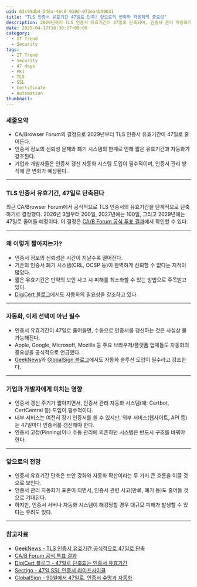 ```yaml
---
uid: 63c99db4-546a-4ec0-910d-072ea4b99631
title: "TLS 인증서 유효기간 47일로 단축! 앞으로의 변화와 자동화의 중요성"
description: 2029년까지 TLS 인증서 유효기간이 47일로 단축되며, 인증서 관리 자동화가 필수로 자리잡게 된다.
date: 2025-04-17T16:30:17+09:00
category:
  - IT Trend
  - Security
tags:
  - IT Trend
  - Security
  - 47 days
  - PKI
  - TLS
  - SSL
  - Certificate
  - Automation
thumbnail: 
---
```

### 세줄요약
- CA/Browser Forum의 결정으로 2029년부터 TLS 인증서 유효기간이 47일로 줄어든다.
- 인증서 정보의 신뢰성 문제와 폐기 시스템의 한계로 인해 짧은 유효기간과 자동화가 강조된다.
- 기업과 개발자들은 인증서 갱신 자동화 시스템 도입이 필수적이며, 인증서 관리 방식에 큰 변화가 예상된다.

---

### TLS 인증서 유효기간, 47일로 단축된다

최근 CA/Browser Forum에서 공식적으로 TLS 인증서의 유효기간을 단계적으로 단축하기로 결정했다.
2026년 3월부터 200일, 2027년에는 100일, 그리고 2029년에는 47일로 줄어들 예정이다.
이 결정은 [CA/B Forum 공식 투표 결과](https://groups.google.com/a/groups.cabforum.org/g/servercert-wg/c/9768xgUUfhQ?pli=1)에서 확인할 수 있다.

---

### 왜 이렇게 짧아지는가?

- 인증서 정보의 신뢰성은 시간이 지날수록 떨어진다.
- 기존의 인증서 폐기 시스템(CRL, OCSP 등)이 완벽하게 신뢰할 수 없다는 지적이 많았다.
- 짧은 유효기간은 만약의 보안 사고 시 피해를 최소화할 수 있는 방법으로 주목받고 있다.
- [DigiCert 블로그](https://www.digicert.com/blog/tls-certificate-lifetimes-will-officially-reduce-to-47-days)에서도 자동화의 필요성을 강조하고 있다.

---

### 자동화, 이제 선택이 아닌 필수

- 인증서 유효기간이 47일로 줄어들면, 수동으로 인증서를 갱신하는 것은 사실상 불가능해진다.
- Apple, Google, Microsoft, Mozilla 등 주요 브라우저/플랫폼 업체들도 자동화의 중요성을 공식적으로 언급했다.
- [GeekNews](https://news.hada.io/topic?id=20371)와 [GlobalSign 블로그](https://www.globalsign.com/en/blog/90-days-to-47-certificate-lifespans-and-automation)에서도 자동화 솔루션 도입이 필수라고 강조한다.

---

### 기업과 개발자에게 미치는 영향

- 인증서 갱신 주기가 짧아지면서, 인증서 관리 자동화 시스템(예: Certbot, CertCentral 등) 도입이 필수적이다.
- 내부 서비스는 여전히 장기 인증서를 쓸 수 있지만, 외부 서비스(웹사이트, API 등)는 47일마다 인증서를 갱신해야 한다.
- 인증서 고정(Pinning)이나 수동 관리에 의존하던 시스템은 반드시 구조를 바꿔야 한다.

---

### 앞으로의 전망

- 인증서 유효기간 단축은 보안 강화와 자동화 확산이라는 두 가지 큰 흐름을 이끌 것으로 보인다.
- 인증서 관리 자동화가 표준이 되면서, 인증서 관련 사고(만료, 폐기 등)도 줄어들 것으로 기대된다.
- 하지만, 인증서 서버나 자동화 시스템이 해킹당할 경우 대규모 피해가 발생할 수 있다는 우려도 있다.

---

### 참고자료

- [GeekNews - TLS 인증서 유효기간 공식적으로 47일로 단축](https://news.hada.io/topic?id=20371)
- [CA/B Forum 공식 투표 결과](https://groups.google.com/a/groups.cabforum.org/g/servercert-wg/c/9768xgUUfhQ?pli=1)
- [DigiCert 블로그 - 47일로 단축되는 인증서 유효기간](https://www.digicert.com/blog/tls-certificate-lifetimes-will-officially-reduce-to-47-days)
- [Sectigo - 47일 SSL 인증서 라이프사이클](https://www.sectigo.com/resource-library/47-day-ssl-certificate-lifecycle-future-security)
- [GlobalSign - 90일에서 47일로, 인증서 수명과 자동화](https://www.globalsign.com/en/blog/90-days-to-47-certificate-lifespans-and-automation)